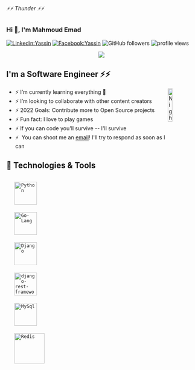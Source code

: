 ###### ⚡⚡ Thunder ⚡⚡
### Hi 👋, I'm Mahmoud Emad
<!--  -- Software Engineer -->

<!-- Links -->
[![Linkedin:Yassin](https://img.shields.io/badge/-Mahmoud-blue?style=flat-square&logo=Linkedin&logoColor=white&link=https://www.linkedin.com/in/mahmoud-emad-4aa53717a/)](https://www.linkedin.com/in/mahmoud-emad-4aa53717a/)
[![Facebook:Yassin](https://img.shields.io/badge/-Mahmoud-blue?style=flat-square&logo=facebook&logoColor=white&link=https://www.facebook.com/people/Mahmoud-Emad/100010994918334/)](https://www.facebook.com/people/Mahmoud-Emad/100010994918334/)
![GitHub followers](https://img.shields.io/github/followers/Mahmoud-Emad?label=Follow&style=social)
<img alt = "profile views" src="https://komarev.com/ghpvc/?username=Mahmoud-Emad&color=brightgreen"> 

<!-- Center coding image -->
<!-- Here i'll write script to uncommint YELLOW and commint WHITE every 12/h -->
<p align="center" class="WHITE">
  <img src="https://elecrock.com/wp-content/uploads/2021/12/python-for-kida.gif" />
</p>

<!-- <p align="center" class="YELLOW">
  <img src="https://i.pinimg.com/originals/91/6b/1c/916b1c0b9788ad87b9ccdfc71bbdadf3.gif" />
</p> -->

## I'm a Software Engineer ⚡⚡

<img alt="Night Coding" src="https://images.squarespace-cdn.com/content/v1/5ca50a787046800d93efeaa5/1559957185322-XOW8D00GTHARX40LKPI4/image-asset.gif" align="right" style="width:15%;"/>

- ⚡ I’m currently learning everything 🤣
- ⚡ I’m looking to collaborate with other content creators
- ⚡ 2022 Goals: Contribute more to Open Source projects
- ⚡ Fun fact: I love to play games
- ⚡ If you can code you'll survive -- I'll survive
- ⚡ &nbsp;You can shoot me an [email](mahmmoud.hassanein@gmail.com)! I'll try to respond as soon as I can

## 🔧 Technologies & Tools

<div width="100%">
  <!-- Python -->
  <code>
  <img alt="Python" src="https://raw.githubusercontent.com/SamirPaulb/assets/main/python.png" style="width: 60px;margin-left: 7px;">
  </code>&nbsp;
  <!-- Go-Lang -->
  <code >
  <img alt="Go-Lang" src="https://blog.2innovate.at/images/golang-gopher-square.png" style="width: 60px;margin-left: 7px;">
  </code>&nbsp;
  <!-- Django -->
  <code >
  <img alt="Django" src="https://icon-library.com/images/django-icon/django-icon-0.jpg" style="width: 60px;margin-left: 7px;">
  </code>&nbsp;
  <!-- django-rest-framework -->
  <code >
  <img alt="django-rest-framework" src="https://miro.medium.com/max/700/1*_6oZAheCwiQiKHAHeJDK5w.png" style="width: 60px;margin-left: 7px;">
  </code>&nbsp;
  <!-- MySql -->
  <code >
  <img alt="MySql" src="https://www.freepnglogos.com/uploads/logo-mysql-png/logo-mysql-mysql-logo-png-images-are-download-crazypng-21.png" style="width: 60px;margin-left: 7px;">
  </code>&nbsp;
  <!-- Redis -->
  <code >
  <img alt="Redis" src="https://user-images.githubusercontent.com/57001890/165119694-873b9935-25c4-4c5c-869b-1844de2438f0.png" style="width: 80px;margin-left: 7px;">
  </code>&nbsp;
</div>




